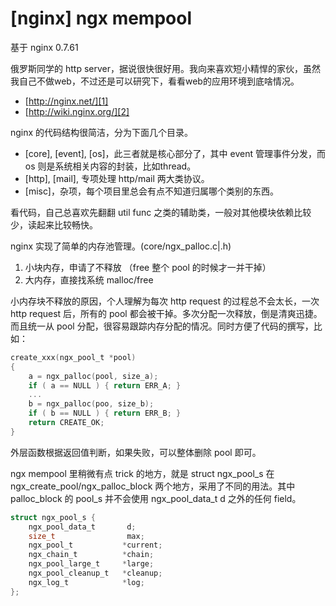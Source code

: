 # [nginx] ngx mempool

基于 nginx 0.7.61

俄罗斯同学的 http server，据说很快很好用。我向来喜欢短小精悍的家伙，虽然我自己不做web，不过还是可以研究下，看看web的应用环境到底啥情况。

 * [http://nginx.net/][1]
 * [http://wiki.nginx.org/][2]

nginx 的代码结构很简洁，分为下面几个目录。

 * [core], [event], [os]，此三者就是核心部分了，其中 event 管理事件分发，而 os 则是系统相关内容的封装，比如thread。
 * [http], [mail], 专项处理 http/mail 两大类协议。
 * [misc]，杂项，每个项目里总会有点不知道归属哪个类别的东西。

看代码，自己总喜欢先翻翻 util func 之类的辅助类，一般对其他模块依赖比较少，读起来比较畅快。

nginx 实现了简单的内存池管理。(core/ngx_palloc.c|.h)

  1. 小块内存，申请了不释放 （free 整个 pool 的时候才一并干掉）
  2. 大内存，直接找系统 malloc/free

小内存块不释放的原因，个人理解为每次 http request 的过程总不会太长，一次 http request 后，所有的 pool 都会被干掉。多次分配一次释放，倒是清爽迅捷。而且统一从 pool 分配，很容易跟踪内存分配的情况。同时方便了代码的撰写，比如：

```C
create_xxx(ngx_pool_t *pool)
{
    a = ngx_palloc(pool, size_a);
    if ( a == NULL ) { return ERR_A; }
    ...
    b = ngx_palloc(poo, size_b);
    if ( b == NULL ) { return ERR_B; }
    return CREATE_OK;
}
```

外层函数根据返回值判断，如果失败，可以整体删除 pool 即可。

ngx mempool 里稍微有点 trick 的地方，就是 struct ngx_pool_s 在 ngx_create_pool/ngx_palloc_block 两个地方，采用了不同的用法。其中 palloc_block 的 pool_s 并不会使用 ngx_pool_data_t d 之外的任何 field。

```C
struct ngx_pool_s {
    ngx_pool_data_t       d;
    size_t                max;
    ngx_pool_t           *current;
    ngx_chain_t          *chain;
    ngx_pool_large_t     *large;
    ngx_pool_cleanup_t   *cleanup;
    ngx_log_t            *log;
};
```

[1]:http://nginx.net/
[2]:http://wiki.nginx.org/
